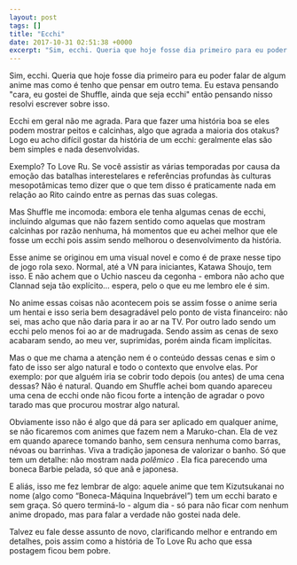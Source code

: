```yaml
---
layout: post
tags: []
title: "Ecchi"
date: 2017-10-31 02:51:38 +0000
excerpt: "Sim, ecchi. Queria que hoje fosse dia primeiro para eu poder falar de algum anime mas como é tenho que pensar em outro tema. Eu estava..."
---
```


Sim, ecchi. Queria que hoje fosse dia primeiro para eu poder falar de algum anime mas como é tenho que pensar em outro tema. Eu estava pensando "cara, eu gostei de Shuffle, ainda que seja ecchi" então pensando nisso resolvi escrever sobre isso.

Ecchi em geral não me agrada. Para que fazer uma história boa se eles podem mostrar peitos e calcinhas, algo que agrada a maioria dos otakus? Logo eu acho difícil gostar da história de um ecchi: geralmente elas são bem simples e nada desenvolvidas.

Exemplo? To Love Ru. Se você assistir as várias temporadas por causa da emoção das batalhas interestelares e referências profundas às culturas mesopotâmicas temo dizer que o que tem disso é praticamente nada em relação ao Rito caindo entre as pernas das suas colegas.

Mas Shuffle me incomoda: embora ele tenha algumas cenas de ecchi, incluindo algumas que não fazem sentido como aquelas que mostram calcinhas por razão nenhuma, há momentos que eu achei melhor que ele fosse um ecchi pois assim sendo melhorou o desenvolvimento da história.

Esse anime se originou em uma visual novel e como é de praxe nesse tipo de jogo rola sexo. Normal, até a VN para iniciantes, Katawa Shoujo, tem isso. E não achem que o Uchio nasceu da cegonha - embora não acho que Clannad seja tão explícito… espera, pelo o que eu me lembro ele é sim.

No anime essas coisas não acontecem pois se assim fosse o anime seria um hentai e isso seria bem desagradável pelo ponto de vista financeiro: não sei, mas acho que não daria para ir ao ar na TV. Por outro lado sendo um ecchi pelo menos foi ao ar de madrugada. Sendo assim as cenas de sexo acabaram sendo, ao meu ver, suprimidas, porém ainda ficam implícitas.

Mas o que me chama a atenção nem é o conteúdo dessas cenas e sim o fato de isso ser algo natural e todo o contexto que envolve elas. Por exemplo: por que alguém iria se cobrir todo depois (ou antes) de uma cena dessas? Não é natural. Quando em Shuffle achei bom quando apareceu uma cena de ecchi onde não ficou forte a intenção de agradar o povo tarado mas que procurou mostrar algo natural.

Obviamente isso não é algo que dá para ser aplicado em qualquer anime, se não ficaremos com animes que fazem nem a Maruko-chan. Ela de vez em quando aparece tomando banho, sem censura nenhuma como barras, névoas ou barrinhas. Viva a tradição japonesa de valorizar o banho. Só que tem um detalhe: não mostram nada *polêmico* . Ela fica parecendo uma boneca Barbie pelada, só que anã e japonesa.

E aliás, isso me fez lembrar de algo: aquele anime que tem Kizutsukanai no nome (algo como “Boneca-Máquina Inquebrável”) tem um ecchi barato e sem graça. Só quero terminá-lo - algum dia - só para não ficar com nenhum anime dropado, mas para falar a verdade não gostei nada dele.

Talvez eu fale desse assunto de novo, clarificando melhor e entrando em detalhes, pois assim como a história de To Love Ru acho que essa postagem ficou bem pobre.